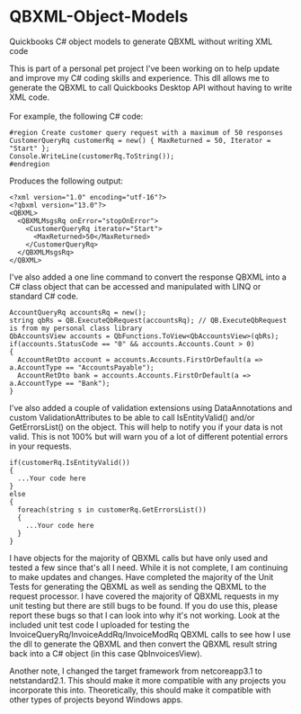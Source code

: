 # QBXML-Object-Models
Quickbooks C# object models to generate QBXML without writing XML code

This is part of a personal pet project I've been working on to help update and improve my C# coding skills and experience.  This dll allows me to generate the QBXML to call Quickbooks Desktop API without having to write XML code.
<br /><br/>
For example, the following C# code:
```
#region Create customer query request with a maximum of 50 responses
CustomerQueryRq customerRq = new() { MaxReturned = 50, Iterator = "Start" };
Console.WriteLine(customerRq.ToString());
#endregion
```
  
Produces the following output:
```
<?xml version="1.0" encoding="utf-16"?>
<?qbxml version="13.0"?>
<QBXML>
  <QBXMLMsgsRq onError="stopOnError">
    <CustomerQueryRq iterator="Start">
      <MaxReturned>50</MaxReturned>
    </CustomerQueryRq>
  </QBXMLMsgsRq>
</QBXML>
```

I've also added a one line command to convert the response QBXML into a C# class object that can be accessed and manipulated with LINQ or standard C# code.

```
AccountQueryRq accountsRq = new();
string qbRs = QB.ExecuteQbRequest(accountsRq); // QB.ExecuteQbRequest is from my personal class library
QbAccountsView accounts = QbFunctions.ToView<QbAccountsView>(qbRs);
if(accounts.StatusCode == "0" && accounts.Accounts.Count > 0)
{
  AccountRetDto account = accounts.Accounts.FirstOrDefault(a => a.AccountType == "AccountsPayable");
  AccountRetDto bank = accounts.Accounts.FirstOrDefault(a => a.AccountType == "Bank");
}
```

I've also added a couple of validation extensions using DataAnnotations and custom ValidationAttributes to be able to call IsEntityValid() and/or GetErrorsList() on the object.  This will help to notify you if your data is not valid.  This is not 100% but will warn you of a lot of different potential errors in your requests.

``` 
if(customerRq.IsEntityValid())
{
  ...Your code here
}
else
{
  foreach(string s in customerRq.GetErrorsList())
  {
    ...Your code here
  }
}
```

I have objects for the majority of QBXML calls but have only used and tested a few since that's all I need.  While it is not complete, I am continuing to make updates and changes.  Have completed the majority of the Unit Tests for generating the QBXML as well as sending the QBXML to the request processor.  I have covered the majority of QBXML requests in my unit testing but there are still bugs to be found.  If you do use this, please report these bugs so that I can look into why it's not working.  Look at the included unit test code I uploaded for testing the InvoiceQueryRq/InvoiceAddRq/InvoiceModRq QBXML calls to see how I use the dll to generate the QBXML and then convert the QBXML result string back into a C# object (in this case QbInvoicesView).

Another note, I changed the target framework from netcoreapp3.1 to netstandard2.1. This should make it more compatible with any projects you incorporate this into.  Theoretically, this should make it compatible with other types of projects beyond Windows apps.
